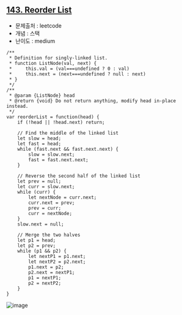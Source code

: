 ## [143. Reorder List](https://leetcode.com/problems/reorder-list/description/?envType=problem-list-v2&envId=stack&difficulty=MEDIUM)

- 문제출처 : leetcode
- 개념 : 스택
- 난이도 : medium


```
/**
 * Definition for singly-linked list.
 * function ListNode(val, next) {
 *     this.val = (val===undefined ? 0 : val)
 *     this.next = (next===undefined ? null : next)
 * }
 */
/**
 * @param {ListNode} head
 * @return {void} Do not return anything, modify head in-place instead.
 */
var reorderList = function(head) {
    if (!head || !head.next) return;

    // Find the middle of the linked list
    let slow = head;
    let fast = head;
    while (fast.next && fast.next.next) {
        slow = slow.next;
        fast = fast.next.next;
    }

    // Reverse the second half of the linked list
    let prev = null;
    let curr = slow.next;
    while (curr) {
        let nextNode = curr.next;
        curr.next = prev;
        prev = curr;
        curr = nextNode;
    }
    slow.next = null;
    
    // Merge the two halves
    let p1 = head;
    let p2 = prev;
    while (p1 && p2) {
        let nextP1 = p1.next;
        let nextP2 = p2.next;
        p1.next = p2;
        p2.next = nextP1;
        p1 = nextP1;
        p2 = nextP2;
    }
}
```

![image](https://github.com/user-attachments/assets/8d80a714-12a5-4d68-9e44-a781a056c49e)
